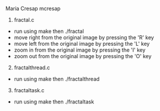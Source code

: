 Maria Cresap
mcresap

1. fractal.c
- run using make then ./fractal
- move right from the original image by pressing the 'R' key
- move left from the original image by pressing the 'L' key
- zoom in from the original image by pressing the 'I' key
- zoom out from the original image by pressing the 'O' key

2. fractalthread.c
- run using make then ./fractalthread

3. fractaltask.c
- run using make then ./fractaltask
